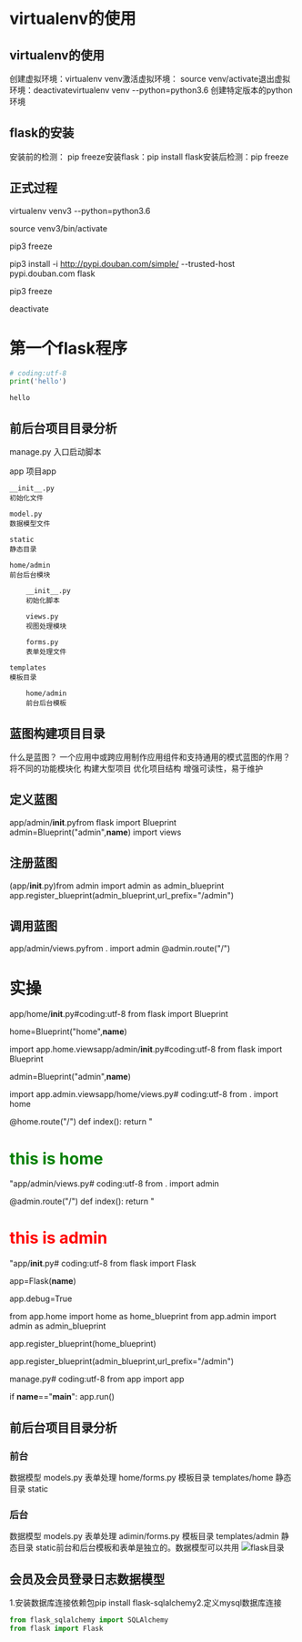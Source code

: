 
# virtualenv的使用

## virtualenv的使用
创建虚拟环境：virtualenv venv激活虚拟环境： source venv/activate退出虚拟环境：deactivatevirtualenv venv --python=python3.6
创建特定版本的python环境
## flask的安装
安装前的检测： pip freeze安装flask：pip install flask安装后检测：pip freeze
## 正式过程
virtualenv venv3 --python=python3.6

source venv3/bin/activate

pip3 freeze

pip3 install -i http://pypi.douban.com/simple/ --trusted-host pypi.douban.com flask

pip3 freeze

deactivate

# 第一个flask程序


```python
# coding:utf-8
print('hello')
```

    hello


## 前后台项目目录分析
manage.py
入口启动脚本

app
项目app

    __init__.py
    初始化文件

    model.py
    数据模型文件

    static
    静态目录

    home/admin
    前台后台模块
        
        __init__.py
        初始化脚本
        
        views.py
        视图处理模块
        
        forms.py
        表单处理文件
        
    templates
    模板目录
    
        home/admin
        前台后台模板

## 蓝图构建项目目录

什么是蓝图？
    一个应用中或跨应用制作应用组件和支持通用的模式蓝图的作用？
    将不同的功能模块化
    构建大型项目
    优化项目结构
    增强可读性，易于维护
## 定义蓝图
app/admin/__init__.pyfrom flask import Blueprint
admin=Blueprint("admin",__name__)
import views
## 注册蓝图
(app/__init__.py)from admin import admin as admin_blueprint
app.register_blueprint(admin_blueprint,url_prefix="/admin")
## 调用蓝图
app/admin/views.pyfrom . import admin
@admin.route("/")
# 实操
app/home/__init__.py#coding:utf-8
from flask import Blueprint

home=Blueprint("home",__name__)

import app.home.viewsapp/admin/__init__.py#coding:utf-8
from flask import Blueprint

admin=Blueprint("admin",__name__)

import app.admin.viewsapp/home/views.py# coding:utf-8
from . import home

@home.route("/")
def index():
    return "<h1 style='color:green'>this is home</h1>"app/admin/views.py# coding:utf-8
from . import admin

@admin.route("/")
def index():
    return "<h1 style='color:red'>this is admin</h1>"app/__init__.py# coding:utf-8
from flask import Flask

app=Flask(__name__)

app.debug=True

from app.home import home as home_blueprint
from app.admin import admin as admin_blueprint

app.register_blueprint(home_blueprint)

app.register_blueprint(admin_blueprint,url_prefix="/admin")

manage.py# coding:utf-8
from app import app

if __name__=="__main__":
    app.run()
## 前后台项目目录分析

### 前台
数据模型 models.py
表单处理 home/forms.py
模板目录 templates/home
静态目录 static
### 后台
数据模型 models.py
表单处理 adimin/forms.py
模板目录 templates/admin
静态目录 static前台和后台模板和表单是独立的。数据模型可以共用
![flask目录](./img/flask目录1.png)

## 会员及会员登录日志数据模型
1.安装数据库连接依赖包pip install flask-sqlalchemy2.定义mysql数据库连接

```python
from flask_sqlalchemy import SQLAlchemy
from flask import Flask
```
